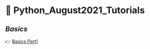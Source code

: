 # :notebook: Python_August2021_Tutorials

## _Basics_

:point_right: [Basics Part1](https://github.com/kumar1987an/Python_August2021_Tutorials/blob/main/Python_Basics_Session/Python_Basics_Part1.ipynb) <br/>

